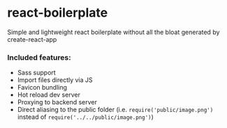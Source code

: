# react-boilerplate
Simple and lightweight react boilerplate without all the bloat generated by create-react-app

### Included features: ###
- Sass support
- Import files directly via JS
- Favicon bundling
- Hot reload dev server
- Proxying to backend server
- Direct aliasing to the public folder (i.e. `require('public/image.png')` instead of `require('../../public/image.png')`)
